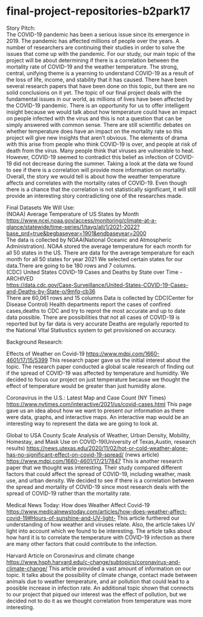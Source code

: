 # final-project-repositories-b2park17

Story Pitch:
<br>
The COVID-19 pandemic has been a serious issue since its emergence in 2019. The pandemic has affected millions of people over the years. A number of researchers are continuing their studies in order to solve the issues that come up with the pandemic. For our study, our main topic of the project will be about determining if there is a correlation between the mortality rate of COVID-19 and the weather temperature. 
The strong, central, unifying theme is a yearning to understand COVID-19 as a result of the loss of life, income, and stability that it has caused. There have been several research papers that have been done on this topic, but there are no solid conclusions on it yet. The topic of our final project deals with the fundamental issues in our world, as millions of lives have been affected by the COVID-19 pandemic. There is an opportunity for us to offer intelligent insight because we would talk about how temperature could have an impact on people infected with the virus and this is not a question that can be simply answered with common sense. There are still scientific debates on whether temperature does have an impact on the mortality rate so this project will give new insights that aren’t obvious. 
The elements of drama with this arise from people who think COVID-19 is over, and people at risk of death from the virus. Many people think that viruses are vulnerable to heat. However, COVID-19 seemed to contradict this belief as infection of COVID-19 did not decrease during the summer. Taking a look at the data we found to see if there is a correlation will provide more information on mortality. Overall, the story we would tell is about how the weather temperature affects and correlates with the mortality rates of COVID-19. Even though there is a chance that the correlation is not statistically significant, it will still provide an interesting story contradicting one of the researches made. 

Final Datasets We Will Use:<br>
(NOAA) Average Temperature of US States by Month<br>
https://www.ncei.noaa.gov/access/monitoring/climate-at-a-glance/statewide/time-series/1/tavg/all/1/2021-2022?base_prd=true&begbaseyear=1901&endbaseyear=2000<br>
The data is collected by NOAA(National Oceanic and Atmospheric Administration). NOAA stored the average temperature for each month for all 50 states in the US.
There are data for the average temperature for each month for all 50 states for year 2021
We selected certain states for our data.There are going to be 180 rows and 7 columns.<br>
(CDC) United States COVID-19 Cases and Deaths by State over Time - ARCHIVED<br>
https://data.cdc.gov/Case-Surveillance/United-States-COVID-19-Cases-and-Deaths-by-State-o/9mfq-cb36<br>
There are 60,061 rows and 15 columns 
Data is collected by CDC(Center for Disease Control)
Health departments report the cases of confired cases,deaths to CDC and try to reprot the most accurate and up to date data possible. There are possibilities that not all cases of COVID-19 is reported but by far data is very accurate 
Deaths are regularly reported to the National VItal Statiustics system to get provisioned on accuracy.<br>



Background Research:<br>

Effects of Weather on Covid-19
 https://www.mdpi.com/1660-4601/17/15/5399
This research paper gave us the initial interest about the topic. The research paper conducted a global scale research of finding out if the spread of COVID-19 was affected by temperature and humidity. 
We decided to focus our project on just temperature because we thought the effect of temperature would be greater than just humidity alone.

Coronavirus in the U.S.: Latest Map and Case Count (NY Times)
https://www.nytimes.com/interactive/2021/us/covid-cases.html
This page gave us an idea about how we want to present our information as there were data, graphs, and interactive maps.
An interactive map would be an interesting way to represent the data we are going to look at.

Global to USA County Scale Analysis of Weather, Urban Density, Mobility, Homestay, and Mask Use on COVID-19(University of Texas,Austin, research results)
https://news.utexas.edu/2020/11/02/hot-or-cold-weather-alone-has-no-significant-effect-on-covid-19-spread/ (news article)
https://www.mdpi.com/1660-4601/17/21/7847 
This is another research paper that we thought was interesting. Their study compared different factors that could affect the spread of COVID-19, including weather, mask use, and urban density. 
We decided to see if there is a correlation between the spread and mortality of COVID-19 since most research deals with the spread of COVID-19 rather than the mortality rate.

Medical News Today: How does Weather Affect Covid-19
https://www.medicalnewstoday.com/articles/how-does-weather-affect-covid-19#Hours-of-sunshine-and-UV-light- 
This article furthered our understanding of how weather and viruses relate. Also, the article takes UV light into account which we found to be interesting.
The article talks about how hard it is to correlate the temperature with COVID-19 infection as there are many other factors that could contribute to the infection. 

Harvard Article on Coronavirus and climate change
https://www.hsph.harvard.edu/c-change/subtopics/coronavirus-and-climate-change/ 
This article provided a vast amount of information on our topic. It talks about the possibility of climate change, contact made between animals due to weather temperature, and air pollution that could lead to a possible increase in infection rate. 
An additional topic shown that connects to our project that piqued our interest was the effect of pollution, but we decided not to do it as we thought correlation from temperature was more interesting.
